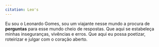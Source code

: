 ```yaml
---
citation: Leo's
---
```

Eu sou o Leonardo Gomes, sou um viajante nesse mundo a procura de **perguntas** para esse mundo cheio de respostas. Que aqui se estabeleça minhas inseguranças, vivências e erros. Que aqui eu possa poetizar, roteirizar e julgar com o coração aberto.
